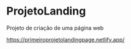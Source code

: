 # ProjetoLanding
Projeto de criação de uma página web

https://primeiroprojetolandingpage.netlify.app/
